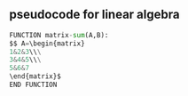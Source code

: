 ## pseudocode for linear algebra
```python
FUNCTION matrix-sum(A,B):
$$ A=\begin{matrix}
1&2&3\\\
3&4&5\\\
5&6&7
\end{matrix}$
END FUNCTION
```
